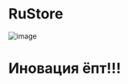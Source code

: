 # RuStore

![image](https://github.com/user-attachments/assets/8d8a5161-f71d-411f-88db-b53e2b23491e)

# Иновация ёпт!!!
